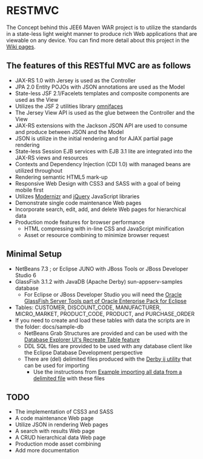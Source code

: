 RESTMVC
=======

The Concept behind this JEE6 Maven WAR project is to utilize the standards in a state-less light weight manner to produce rich Web applications that are viewable on any device. You can find more detail about this project in the [Wiki pages](https://github.com/ericrglass/RESTMVC/wiki).

The features of this RESTful MVC are as follows
-----------------------------------------------

* JAX-RS 1.0 with Jersey is used as the Controller
* JPA 2.0 Entity POJOs with JSON annotations are used as the Model
* State-less JSF 2.1/Facelets templates and composite components are used as the View
* Utilizes the JSF 2 utilities library [omnifaces](https://code.google.com/p/omnifaces/)
* The Jersey View API is used as the glue between the Controller and the View
* JAX-RS extensions with the Jackson JSON API are used to consume and produce between JSON and the Model
* JSON is utilize in the initial rendering and for AJAX partial page rendering
* State-less Session EJB services with EJB 3.1 lite are integrated into the JAX-RS views and resources
* Contexts and Dependency Injection (CDI 1.0) with managed beans are utilized throughout
* Rendering semantic HTML5 mark-up
* Responsive Web Design with CSS3 and SASS with a goal of being mobile first
* Utilizes [Modernizr](http://modernizr.com/) and [jQuery](http://jquery.com/) JavaScript libraries
* Demonstrate single code maintenance Web pages
* Incorporate search, edit, add, and delete Web pages for hierarchical data
* Production mode features for browser performance
    * HTML compressing with in-line CSS and JavaScript minification
    * Asset or resource combining to minimize browser request

Minimal Setup
-------------

* NetBeans 7.3 ; or Eclipse JUNO with JBoss Tools or JBoss Developer Studio 6
* GlassFish 3.1.2 with JavaDB (Apache Derby) sun-appserv-samples database
    * For Eclipse or JBoss Developer Studio you will need the [Oracle GlassFish Server Tools part of Oracle Enterprise Pack for Eclipse](http://www.oracle.com/technetwork/developer-tools/eclipse/downloads/index.html)
* Tables: CUSTOMER, DISCOUNT_CODE, MANUFACTURER, MICRO_MARKET, PRODUCT_CODE, PRODUCT, and PURCHASE_ORDER
* If you need to create and load these tables with data the scripts are in the folder: docs/sample-db
    * NetBeans Grab Structures are provided and can be used with the [Database Explorer UI's Recreate Table feature](https://db.netbeans.org/uispecs/DBModuleUISpec.html#2.4.2.2)
    * DDL SQL files are provided to be used with any database client like the Eclipse Database Development perspective
    * There are (del) delimited files produced with the [Derby ij utility](http://db.apache.org/derby/papers/DerbyTut/ij_intro.html) that can be used for importing
        * Use the instructions from [Example importing all data from a delimited file](http://db.apache.org/derby/docs/10.4/tools/rtoolsimport91458.html) with these files

TODO
----

* The implementation of CSS3 and SASS
* A code maintenance Web page
* Utilize JSON in rendering Web pages
* A search with results Web page
* A CRUD hierarchical data Web page
* Production mode asset combining
* Add more documentation
